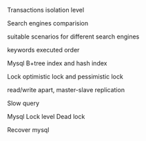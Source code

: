 Transactions isolation level

Search engines comparision

suitable scenarios for different search engines

keywords executed order

Mysql B+tree index and hash index

Lock optimistic lock and pessimistic lock

read/write apart, master-slave replication

Slow query

Mysql Lock level Dead lock 

Recover mysql

